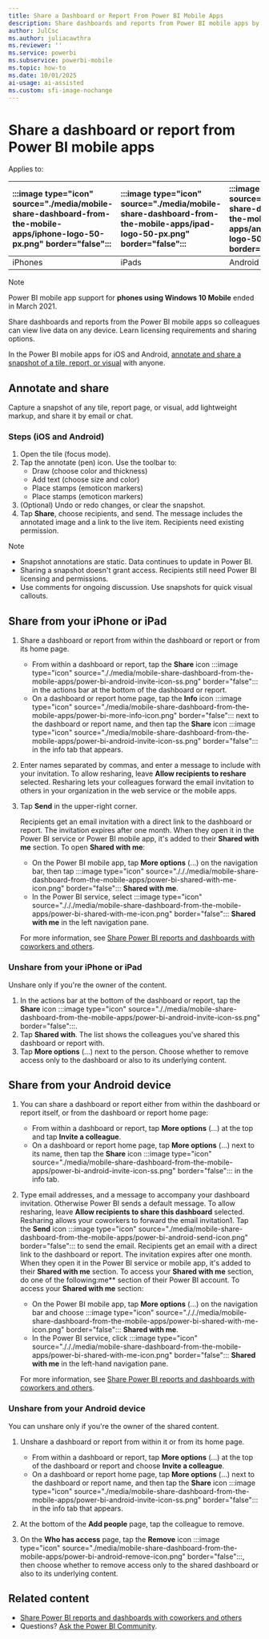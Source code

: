 ```yaml
---
title: Share a Dashboard or Report From Power BI Mobile Apps
description: Share dashboards and reports from Power BI mobile apps by sending secure links to coworkers; learn steps and start sharing today.
author: JulCsc
ms.author: juliacawthra
ms.reviewer: ''
ms.service: powerbi
ms.subservice: powerbi-mobile
ms.topic: how-to
ms.date: 10/01/2025
ai-usage: ai-assisted
ms.custom: sfi-image-nochange
---
```


# Share a dashboard or report from Power BI mobile apps

Applies to:

| :::image type="icon" source="./media/mobile-share-dashboard-from-the-mobile-apps/iphone-logo-50-px.png" border="false"::: | :::image type="icon" source="./media/mobile-share-dashboard-from-the-mobile-apps/ipad-logo-50-px.png" border="false"::: | :::image type="icon" source="./media/mobile-share-dashboard-from-the-mobile-apps/android-phone-logo-50-px.png" border="false"::: | :::image type="icon" source="./media/mobile-share-dashboard-from-the-mobile-apps/android-tablet-logo-50-px.png" border="false"::: |
|:--- |:--- |:--- |:--- |
| iPhones |iPads |Android phones |Android tablets |

>[!NOTE]
>Power BI mobile app support for **phones using Windows 10 Mobile** ended in March 2021. 

Share dashboards and reports from the Power BI mobile apps so colleagues can view live data on any device. Learn licensing requirements and sharing options.

In the Power BI mobile apps for iOS and Android, [annotate and share a snapshot of a tile, report, or visual](#annotate-and-share) with anyone.

## Annotate and share

Capture a snapshot of any tile, report page, or visual, add lightweight markup, and share it by email or chat.

### Steps (iOS and Android)

1. Open the tile (focus mode).
1. Tap the annotate (pen) icon. Use the toolbar to:
   - Draw (choose color and thickness)
   - Add text (choose size and color)
   - Place stamps (emoticon markers)
   - Place stamps (emoticon markers)
1. (Optional) Undo or redo changes, or clear the snapshot.
1. Tap **Share**, choose recipients, and send. The message includes the annotated image and a link to the live item. Recipients need existing permission.

> [!NOTE]
>
> - Snapshot annotations are static. Data continues to update in Power BI.
> - Sharing a snapshot doesn't grant access. Recipients still need Power BI licensing and permissions.
> - Use comments for ongoing discussion. Use snapshots for quick visual callouts.

## Share from your iPhone or iPad

1. Share a dashboard or report from within the dashboard or report or from its home page.

   - From within a dashboard or report, tap the **Share** icon :::image type="icon" source="././media/mobile-share-dashboard-from-the-mobile-apps/power-bi-android-invite-icon-ss.png" border="false"::: in the actions bar at the bottom of the dashboard or report.
   - On a dashboard or report home page, tap the **Info** icon :::image type="icon" source="./media/mobile-share-dashboard-from-the-mobile-apps/power-bi-more-info-icon.png" border="false"::: next to the dashboard or report name, and then tap the **Share** icon :::image type="icon" source="./media/mobile-share-dashboard-from-the-mobile-apps/power-bi-android-invite-icon-ss.png" border="false"::: in the info tab that appears.

1. Enter names separated by commas, and enter a message to include with your invitation. To allow resharing, leave **Allow recipients to reshare** selected. Resharing lets your colleagues forward the email invitation to others in your organization in the web service or the mobile apps.
1. Tap **Send** in the upper-right corner.

   Recipients get an email invitation with a direct link to the dashboard or report. The invitation expires after one month. When they open it in the Power BI service or Power BI mobile app, it's added to their **Shared with me** section. To open **Shared with me**:

   - On the Power BI mobile app, tap **More options** (...) on the navigation bar, then tap :::image type="icon" source="./././media/mobile-share-dashboard-from-the-mobile-apps/power-bi-shared-with-me-icon.png" border="false"::: **Shared with me**.
   - In the Power BI service, select :::image type="icon" source="./././media/mobile-share-dashboard-from-the-mobile-apps/power-bi-shared-with-me-icon.png" border="false"::: **Shared with me** in the left navigation pane.

   For more information, see [Share Power BI reports and dashboards with coworkers and others](../../collaborate-share/service-share-dashboards.md).

### Unshare from your iPhone or iPad

Unshare only if you're the owner of the content.

1. In the actions bar at the bottom of the dashboard or report, tap the **Share** icon :::image type="icon" source="././media/mobile-share-dashboard-from-the-mobile-apps/power-bi-android-invite-icon-ss.png" border="false":::.
1. Tap **Shared with**. The list shows the colleagues you've shared this dashboard or report with.
1. Tap **More options** (...) next to the person. Choose whether to remove access only to the dashboard or also to its underlying content.

## Share from your Android device

1. You can share a dashboard or report either from within the dashboard or report itself, or from the dashboard or report home page:

   - From within a dashboard or report, tap **More options** (...) at the top and tap **Invite a colleague**.
   - On a dashboard or report home page, tap **More options** (...) next to its name, then tap the **Share** icon :::image type="icon" source="./media/mobile-share-dashboard-from-the-mobile-apps/power-bi-android-invite-icon-ss.png" border="false"::: in the info tab.

1. Type email addresses, and a message to accompany your dashboard invitation. Otherwise Power BI sends a default message. To allow resharing, leave **Allow recipients to share this dashboard** selected. Resharing allows your coworkers to forward the email invitation1. Tap the **Send** icon :::image type="icon" source="./media/mobile-share-dashboard-from-the-mobile-apps/power-bi-android-send-icon.png" border="false"::: to send the email.
   Recipients get an email with a direct link to the dashboard or report. The invitation expires after one month. When they open it in the Power BI service or mobile app, it's added to their **Shared with me** section. To access your **Shared with me** section, do one of the following:me** section of their Power BI account. To access your **Shared with me** section:

   - On the Power BI mobile app, tap **More options** (...) on the navigation bar and choose :::image type="icon" source="./././media/mobile-share-dashboard-from-the-mobile-apps/power-bi-shared-with-me-icon.png" border="false"::: **Shared with me**.
   - In the Power BI service, click :::image type="icon" source="./././media/mobile-share-dashboard-from-the-mobile-apps/power-bi-shared-with-me-icon.png" border="false"::: **Shared with me** in the left-hand navigation pane.

   For more information, see [Share Power BI reports and dashboards with coworkers and others](../../collaborate-share/service-share-dashboards.md).

### Unshare from your Android device

You can unshare only if you're the owner of the shared content.

1. Unshare a dashboard or report from within it or from its home page.

   - From within a dashboard or report, tap **More options** (...) at the top of the dashboard or report and choose **Invite a colleague**.
   - On a dashboard or report home page, tap **More options** (...) next to the dashboard or report name, and then tap the **Share** icon :::image type="icon" source="./media/mobile-share-dashboard-from-the-mobile-apps/power-bi-android-invite-icon-ss.png" border="false"::: in the info tab that appears.

1. At the bottom of the **Add people** page, tap the colleague to remove.
1. On the **Who has access** page, tap the **Remove** icon :::image type="icon" source="./media/mobile-share-dashboard-from-the-mobile-apps/power-bi-android-remove-icon.png" border="false":::, then choose whether to remove access only to the shared dashboard or also to its underlying content.

## Related content

- [Share Power BI reports and dashboards with coworkers and others](../../collaborate-share/service-share-dashboards.md)
- Questions? [Ask the Power BI Community](https://community.powerbi.com/).

